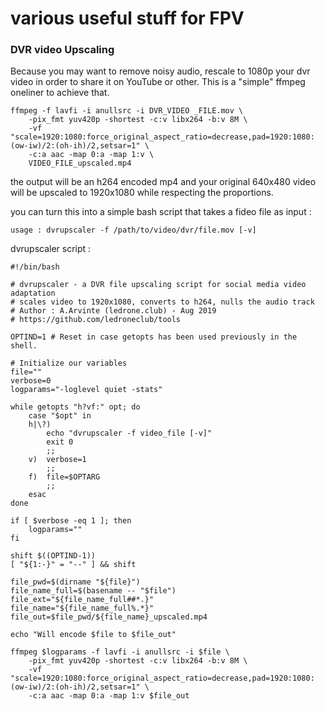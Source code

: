 # various useful stuff for FPV


### DVR video Upscaling

Because you may want to remove noisy audio, rescale to 1080p your dvr video in order to share it on YouTube or other. This is a "simple" ffmpeg oneliner to achieve that.

```
ffmpeg -f lavfi -i anullsrc -i DVR_VIDEO _FILE.mov \
	-pix_fmt yuv420p -shortest -c:v libx264 -b:v 8M \
	-vf "scale=1920:1080:force_original_aspect_ratio=decrease,pad=1920:1080:(ow-iw)/2:(oh-ih)/2,setsar=1" \
	-c:a aac -map 0:a -map 1:v \
	VIDEO_FILE_upscaled.mp4
```

the output will be an h264 encoded mp4 and your original 640x480 video will be upscaled to 1920x1080 while respecting the proportions.


you can turn this into a simple bash script that takes a fideo file as input :

```
usage : dvrupscaler -f /path/to/video/dvr/file.mov [-v]
```

dvrupscaler script :

```
#!/bin/bash

# dvrupscaler - a DVR file upscaling script for social media video adaptation
# scales video to 1920x1080, converts to h264, nulls the audio track
# Author : A.Arvinte (ledrone.club) - Aug 2019
# https://github.com/ledroneclub/tools

OPTIND=1 # Reset in case getopts has been used previously in the shell.

# Initialize our variables
file=""
verbose=0
logparams="-loglevel quiet -stats"

while getopts "h?vf:" opt; do
    case "$opt" in
    h|\?)
        echo "dvrupscaler -f video_file [-v]"
        exit 0
        ;;
    v)  verbose=1
        ;;
    f)  file=$OPTARG
        ;;
    esac
done

if [ $verbose -eq 1 ]; then
    logparams=""
fi

shift $((OPTIND-1))
[ "${1:-}" = "--" ] && shift

file_pwd=$(dirname "${file}")
file_name_full=$(basename -- "$file")
file_ext="${file_name_full##*.}"
file_name="${file_name_full%.*}"
file_out=$file_pwd/${file_name}_upscaled.mp4

echo "Will encode $file to $file_out"

ffmpeg $logparams -f lavfi -i anullsrc -i $file \
    -pix_fmt yuv420p -shortest -c:v libx264 -b:v 8M \
    -vf "scale=1920:1080:force_original_aspect_ratio=decrease,pad=1920:1080:(ow-iw)/2:(oh-ih)/2,setsar=1" \
    -c:a aac -map 0:a -map 1:v $file_out
```

